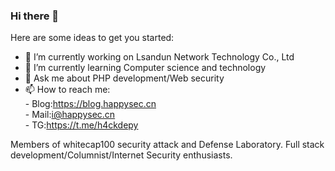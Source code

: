 ### Hi there 👋

Here are some ideas to get you started:

- 🔭 I’m currently working on Lsandun Network Technology Co., Ltd
- 🌱 I’m currently learning Computer science and technology
- 💬 Ask me about PHP development/Web security
- 📫 How to reach me: <br />
      - Blog:https://blog.happysec.cn <br />
      - Mail:i@happysec.cn <br />
      - TG:https://t.me/h4ckdepy <br />

Members of whitecap100 security attack and Defense Laboratory.
Full stack development/Columnist/Internet Security enthusiasts.
